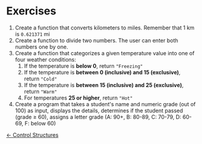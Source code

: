 # Exercises

1. Create a function that converts kilometers to miles. Remember that 1 km is `0.621371` mi
2. Create a function to divide two numbers. The user can enter both numbers one by one.
3. Create a function that categorizes a given temperature value into one of four weather conditions:
    1. If the temperature is **below 0**, return `"Freezing"`
    2. If the temperature is **between 0 (inclusive) and 15 (exclusive)**, return `"Cold"`
    3. If the temperature is **between 15 (inclusive) and 25 (exclusive)**, return `"Warm"`
    4. For temperatures **25 or higher**, return `"Hot"`
4. Create a program that takes a student's name and numeric grade (out of 100) as input, displays the details, determines if the student passed (grade ≥ 60), assigns a letter grade (A: 90+, B: 80-89, C: 70-79, D: 60-69, F: below 60)

[<- Control Structures](6.%20Control%20Structures.md)
